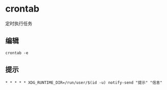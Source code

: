 # crontab

定时执行任务

## 编辑

```shell
crontab -e
```

## 提示

```crontab
* * * * * XDG_RUNTIME_DIR=/run/user/$(id -u) notify-send "提示" "信息"
```
